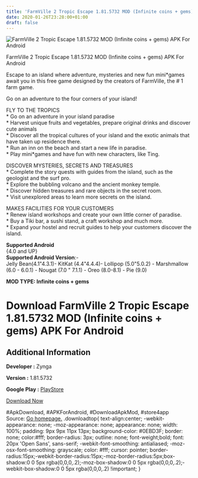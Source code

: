 ```yaml
---
title: 'FarmVille 2 Tropic Escape 1.81.5732 MOD (Infinite coins + gems) APK For Android'
date: 2020-01-26T23:28:00+01:00
draft: false
---
```


![FarmVille 2 Tropic Escape 1.81.5732 MOD (Infinite coins + gems) APK For Android](https://i2.wp.com/apkhome.net/wp-content/uploads/2020/01/FarmVille-2-Tropic-Escape-1.81.5732-MOD-Infinite-coins-gems.png "FarmVille 2 Tropic Escape 1.81.5732 MOD (Infinite coins + gems) APK For Android")

  

FarmVille 2 Tropic Escape 1.81.5732 MOD (Infinite coins + gems) APK For Android

Escape to an island where adventure, mysteries and new fun mini\*games await you in this free game designed by the creators of FarmVille, the # 1 farm game.

Go on an adventure to the four corners of your island!

FLY TO THE TROPICS  
\* Go on an adventure in your island paradise  
\* Harvest unique fruits and vegetables, prepare original drinks and discover cute animals  
\* Discover all the tropical cultures of your island and the exotic animals that have taken up residence there.  
\* Run an inn on the beach and start a new life in paradise.  
\* Play mini\*games and have fun with new characters, like Ting.

DISCOVER MYSTERIES, SECRETS AND TREASURES  
\* Complete the story quests with guides from the island, such as the geologist and the surf pro.  
\* Explore the bubbling volcano and the ancient monkey temple.  
\* Discover hidden treasures and rare objects in the secret room.  
\* Visit unexplored areas to learn more secrets on the island.

MAKES FACILITIES FOR YOUR CUSTOMERS  
\* Renew island workshops and create your own little corner of paradise.  
\* Buy a Tiki bar, a sushi stand, a craft workshop and much more.  
\* Expand your hostel and recruit guides to help your customers discover the island.

**Supported Android**  
{4.0 and UP}  
**Supported Android Version**:-  
Jelly Bean(4.1"4.3.1)- KitKat (4.4"4.4.4)- Lollipop (5.0"5.0.2) - Marshmallow (6.0 - 6.0.1) - Nougat (7.0 " 7.1.1) - Oreo (8.0-8.1) - Pie (9.0)

**MOD TYPE: Infinite coins + gems**

Download FarmVille 2 Tropic Escape 1.81.5732 MOD (Infinite coins + gems) APK For Android
========================================================================================

Additional Information
----------------------

**Developer :** Zynga

**Version :** 1.81.5732

**Google Play :** [PlayStore](https://play.google.com/store/apps/details?id=com.zynga.FarmVilleTropicEscape)

  

[Download Now](https://store4app.co/post/farmville-2-tropic-escape-1-81-5732-mod-infinite-coins-gems-apk-for-android_1580060581)

  
#ApkDownload, #APKForAndroid, #DownloadApkMod, #store4app  
Source: [Go homepage.](https://store4app.co/post/farmville-2-tropic-escape-1-81-5732-mod-infinite-coins-gems-apk-for-android_1580060581) .downloadtop{ text-align:center; -webkit-appearance: none; -moz-appearance: none; appearance: none; width: 100%; padding: 9px 9px 11px 13px; background-color: #0EBD3F; border: none; color:#fff; border-radius: 3px; outline: none; font-weight;bold; font: 20px 'Open Sans', sans-serif; -webkit-font-smoothing: antialiased; -moz-osx-font-smoothing: grayscale; color: #fff; cursor: pointer; border-radius:15px;-webkit-border-radius:15px;-moz-border-radius:5px;box-shadow:0 0 5px rgba(0,0,0,.2);-moz-box-shadow:0 0 5px rgba(0,0,0,.2);-webkit-box-shadow:0 0 5px rgba(0,0,0,.2) !important; }